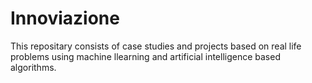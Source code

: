 # Innoviazione
This repositary consists of case studies and projects based on real life problems using machine llearning and artificial intelligence based algorithms.
